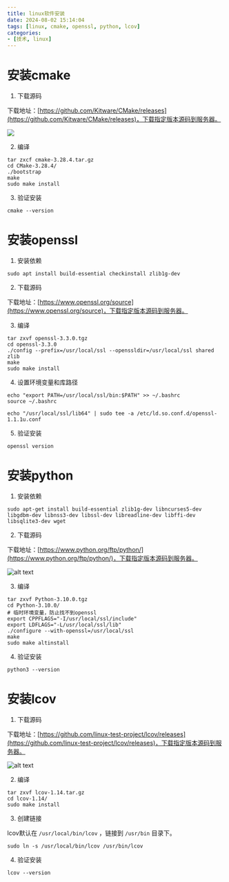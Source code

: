 ```yaml
---
title: linux软件安装
date: 2024-08-02 15:14:04
tags: [linux, cmake, openssl, python, lcov]
categories:
- [技术, linux]
---
```


# 安装cmake

1. 下载源码 

下载地址：[https://github.com/Kitware/CMake/releases](https://github.com/Kitware/CMake/releases)，下载指定版本源码到服务器。

![](img/linux软件安装/cmake.png)

2. 编译

```shell
tar zxcf cmake-3.28.4.tar.gz
cd CMake-3.28.4/
./bootstrap
make
sudo make install
```

3. 验证安装

```shell
cmake --version
```

# 安装openssl

1. 安装依赖

```shell
sudo apt install build-essential checkinstall zlib1g-dev
```

2. 下载源码

下载地址：[https://www.openssl.org/source](https://www.openssl.org/source)，下载指定版本源码到服务器。

3. 编译

```shell
tar zxvf openssl-3.3.0.tgz
cd openssl-3.3.0
./config --prefix=/usr/local/ssl --openssldir=/usr/local/ssl shared zlib
make
sudo make install
```

4. 设置环境变量和库路径

```shell
echo "export PATH=/usr/local/ssl/bin:$PATH" >> ~/.bashrc
source ~/.bashrc

echo "/usr/local/ssl/lib64" | sudo tee -a /etc/ld.so.conf.d/openssl-1.1.1u.conf
```

5. 验证安装

```shell
openssl version
```

# 安装python 

1. 安装依赖

```shell
sudo apt-get install build-essential zlib1g-dev libncurses5-dev libgdbm-dev libnss3-dev libssl-dev libreadline-dev libffi-dev libsqlite3-dev wget
```

2. 下载源码 

下载地址：[https://www.python.org/ftp/python/](https://www.python.org/ftp/python/)，下载指定版本源码到服务器。

![alt text](img/linux软件安装/python.png)

3. 编译

```shell
tar zxvf Python-3.10.0.tgz
cd Python-3.10.0/
# 临时环境变量，防止找不到openssl
export CPPFLAGS="-I/usr/local/ssl/include"
export LDFLAGS="-L/usr/local/ssl/lib"
./configure --with-openssl=/usr/local/ssl
make
sudo make altinstall
```

4. 验证安装

```shell
python3 --version
```

# 安装lcov

1. 下载源码 

下载地址：[https://github.com/linux-test-project/lcov/releases](https://github.com/linux-test-project/lcov/releases)，下载指定版本源码到服务器。

![alt text](img/linux软件安装/lcov.png)

2. 编译

```shell
tar zxvf lcov-1.14.tar.gz
cd lcov-1.14/
sudo make install
```

3. 创建链接

lcov默认在 `/usr/local/bin/lcov` ，链接到 `/usr/bin` 目录下。

```shell
sudo ln -s /usr/local/bin/lcov /usr/bin/lcov
```

4. 验证安装

```shell
lcov --version
```
